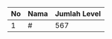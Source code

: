 | No | Nama            | Jumlah Level |
|----|-----------------|--------------|
| 1  | #    |    567        |
